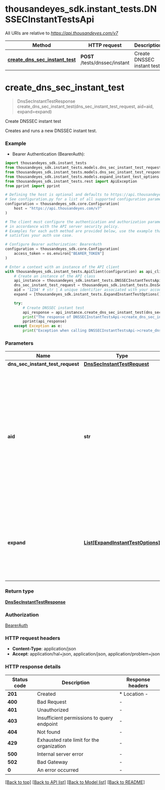 # thousandeyes_sdk.instant_tests.DNSSECInstantTestsApi

All URIs are relative to *https://api.thousandeyes.com/v7*

Method | HTTP request | Description
------------- | ------------- | -------------
[**create_dns_sec_instant_test**](DNSSECInstantTestsApi.md#create_dns_sec_instant_test) | **POST** /tests/dnssec/instant | Create DNSSEC instant test


# **create_dns_sec_instant_test**
> DnsSecInstantTestResponse create_dns_sec_instant_test(dns_sec_instant_test_request, aid=aid, expand=expand)

Create DNSSEC instant test

Creates and runs a new DNSSEC instant test.

### Example

* Bearer Authentication (BearerAuth):

```python
import thousandeyes_sdk.instant_tests
from thousandeyes_sdk.instant_tests.models.dns_sec_instant_test_request import DnsSecInstantTestRequest
from thousandeyes_sdk.instant_tests.models.dns_sec_instant_test_response import DnsSecInstantTestResponse
from thousandeyes_sdk.instant_tests.models.expand_instant_test_options import ExpandInstantTestOptions
from thousandeyes_sdk.instant_tests.rest import ApiException
from pprint import pprint

# Defining the host is optional and defaults to https://api.thousandeyes.com/v7
# See configuration.py for a list of all supported configuration parameters.
configuration = thousandeyes_sdk.core.Configuration(
    host = "https://api.thousandeyes.com/v7"
)

# The client must configure the authentication and authorization parameters
# in accordance with the API server security policy.
# Examples for each auth method are provided below, use the example that
# satisfies your auth use case.

# Configure Bearer authorization: BearerAuth
configuration = thousandeyes_sdk.core.Configuration(
    access_token = os.environ["BEARER_TOKEN"]
)

# Enter a context with an instance of the API client
with thousandeyes_sdk.instant_tests.ApiClient(configuration) as api_client:
    # Create an instance of the API class
    api_instance = thousandeyes_sdk.instant_tests.DNSSECInstantTestsApi(api_client)
    dns_sec_instant_test_request = thousandeyes_sdk.instant_tests.DnsSecInstantTestRequest() # DnsSecInstantTestRequest | 
    aid = '1234' # str | A unique identifier associated with your account group. You can retrieve your `AccountGroupId` from the `/account-groups` endpoint. Note that you must be assigned to the target account group. Specifying this parameter without being assigned to the target account group will result in an error response. (optional)
    expand = [thousandeyes_sdk.instant_tests.ExpandInstantTestOptions()] # List[ExpandInstantTestOptions] | (Optional) Indicates if the test sub-resources should be expanded. Defaults to no expansion. To expand the `agents` sub-resource, use the query `?expand=agent`. (optional)

    try:
        # Create DNSSEC instant test
        api_response = api_instance.create_dns_sec_instant_test(dns_sec_instant_test_request, aid=aid, expand=expand)
        print("The response of DNSSECInstantTestsApi->create_dns_sec_instant_test:\n")
        pprint(api_response)
    except Exception as e:
        print("Exception when calling DNSSECInstantTestsApi->create_dns_sec_instant_test: %s\n" % e)
```



### Parameters


Name | Type | Description  | Notes
------------- | ------------- | ------------- | -------------
 **dns_sec_instant_test_request** | [**DnsSecInstantTestRequest**](DnsSecInstantTestRequest.md)|  | 
 **aid** | **str**| A unique identifier associated with your account group. You can retrieve your &#x60;AccountGroupId&#x60; from the &#x60;/account-groups&#x60; endpoint. Note that you must be assigned to the target account group. Specifying this parameter without being assigned to the target account group will result in an error response. | [optional] 
 **expand** | [**List[ExpandInstantTestOptions]**](ExpandInstantTestOptions.md)| (Optional) Indicates if the test sub-resources should be expanded. Defaults to no expansion. To expand the &#x60;agents&#x60; sub-resource, use the query &#x60;?expand&#x3D;agent&#x60;. | [optional] 

### Return type

[**DnsSecInstantTestResponse**](DnsSecInstantTestResponse.md)

### Authorization

[BearerAuth](../README.md#BearerAuth)

### HTTP request headers

 - **Content-Type**: application/json
 - **Accept**: application/hal+json, application/json, application/problem+json

### HTTP response details

| Status code | Description | Response headers |
|-------------|-------------|------------------|
**201** | Created |  * Location -  <br>  |
**400** | Bad Request |  -  |
**401** | Unauthorized |  -  |
**403** | Insufficient permissions to query endpoint |  -  |
**404** | Not found |  -  |
**429** | Exhausted rate limit for the organization |  -  |
**500** | Internal server error |  -  |
**502** | Bad Gateway |  -  |
**0** | An error occurred |  -  |

[[Back to top]](#) [[Back to API list]](../README.md#documentation-for-api-endpoints) [[Back to Model list]](../README.md#documentation-for-models) [[Back to README]](../README.md)

